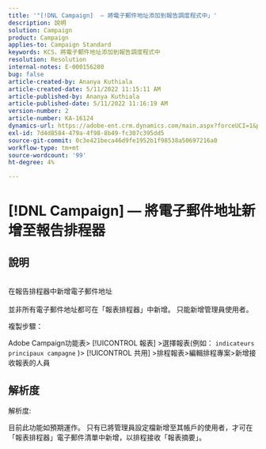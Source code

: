 ```yaml
---
title: '"[!DNL Campaign]  — 將電子郵件地址添加到報告調度程式中」'
description: 說明
solution: Campaign
product: Campaign
applies-to: Campaign Standard
keywords: KCS，將電子郵件地址添加到報告調度程式中
resolution: Resolution
internal-notes: E-000156280
bug: false
article-created-by: Ananya Kuthiala
article-created-date: 5/11/2022 11:15:11 AM
article-published-by: Ananya Kuthiala
article-published-date: 5/11/2022 11:16:19 AM
version-number: 2
article-number: KA-16124
dynamics-url: https://adobe-ent.crm.dynamics.com/main.aspx?forceUCI=1&pagetype=entityrecord&etn=knowledgearticle&id=53ba3e9c-1bd1-ec11-a7b5-0022480a8e40
exl-id: 7d4d8584-479a-4f98-8b49-fc307c395dd5
source-git-commit: 0c3e421beca46d9fe1952b1f98538a50697216a0
workflow-type: tm+mt
source-wordcount: '99'
ht-degree: 4%

---
```


# [!DNL Campaign]  — 將電子郵件地址新增至報告排程器

## 說明

<br>在報告排程器中新增電子郵件地址<br><br>
並非所有電子郵件地址都可在「報表排程器」中新增。
只能新增管理員使用者。

複製步驟：

Adobe Campaign功能表> [!UICONTROL 報表] >選擇報表(例如： `indicateurs principaux campagne` )> [!UICONTROL 共用] >排程報表>編輯排程專案>新增接收報表的人員


## 解析度


解析度:

目前此功能如預期運作。 只有已將管理員設定檔新增至其帳戶的使用者，才可在「報表排程器」電子郵件清單中新增，以排程接收「報表摘要」。
